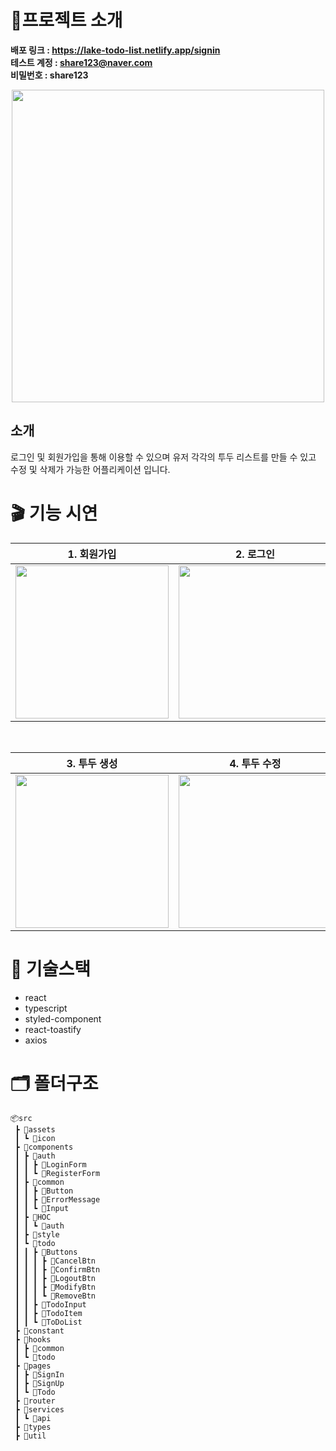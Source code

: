 # 🎩프로젝트 소개

**배포 링크 : https://lake-todo-list.netlify.app/signin**  
**테스트 계정 : share123@naver.com**  
**비밀번호 : share123**

<div align="center">
<img src="https://user-images.githubusercontent.com/17325845/217778619-b820d0e5-5e00-492a-b30d-a8ef96f12dd8.png" width="500" height="500">
</div>

## 소개

로그인 및 회원가입을 통해 이용할 수 있으며 유저 각각의 투두 리스트를 만들 수 있고 수정 및 삭제가 가능한 어플리케이션 입니다.

# 🎬 기능 시연

<div>

|                                                          1. 회원가입                                                          |                                                           2. 로그인                                                           |                                                          3. 로그아웃                                                          |
| :---------------------------------------------------------------------------------------------------------------------------: | :---------------------------------------------------------------------------------------------------------------------------: | :---------------------------------------------------------------------------------------------------------------------------: |
| <img src="https://user-images.githubusercontent.com/17325845/217783883-99cd6eb6-d247-4fda-9047-400861c7bb49.gif" width=245 /> | <img src="https://user-images.githubusercontent.com/17325845/217783949-d7bb23e4-b56e-40be-a4c4-df88d4d7b907.gif" width=245 /> | <img src="https://user-images.githubusercontent.com/17325845/217783983-71ed5cdc-281a-4b3e-9c9c-320d31f8da4f.gif" width=245 /> |

<br>

|                                                         3. 투두 생성                                                          |                                                         4. 투두 수정                                                          |                                                         4. 투두 삭제                                                          |
| :---------------------------------------------------------------------------------------------------------------------------: | :---------------------------------------------------------------------------------------------------------------------------: | :---------------------------------------------------------------------------------------------------------------------------: |
| <img src="https://user-images.githubusercontent.com/17325845/217783994-2b70163e-48f4-4b5e-9df7-eb03226a630a.gif" width=245 /> | <img src="https://user-images.githubusercontent.com/17325845/217784006-b4b30602-1e0f-4d60-bc84-e5079292522c.gif" width=245 /> | <img src="https://user-images.githubusercontent.com/17325845/217784017-026f1cdc-7fa7-421b-bf20-ab524d78aca3.gif" width=245 /> |

</div>

# 💎 기술스택

- react
- typescript
- styled-component
- react-toastify
- axios

# 🗂 폴더구조

```
📦src
 ┣ 📂assets
 ┃ ┗ 📂icon
 ┣ 📂components
 ┃ ┣ 📂auth
 ┃ ┃ ┣ 📂LoginForm
 ┃ ┃ ┗ 📂RegisterForm
 ┃ ┣ 📂common
 ┃ ┃ ┣ 📂Button
 ┃ ┃ ┣ 📂ErrorMessage
 ┃ ┃ ┗ 📂Input
 ┃ ┣ 📂HOC
 ┃ ┃ ┗ 📂auth
 ┃ ┣ 📂style
 ┃ ┗ 📂todo
 ┃ ┃ ┣ 📂Buttons
 ┃ ┃ ┃ ┣ 📂CancelBtn
 ┃ ┃ ┃ ┣ 📂ConfirmBtn
 ┃ ┃ ┃ ┣ 📂LogoutBtn
 ┃ ┃ ┃ ┣ 📂ModifyBtn
 ┃ ┃ ┃ ┗ 📂RemoveBtn
 ┃ ┃ ┣ 📂TodoInput
 ┃ ┃ ┣ 📂TodoItem
 ┃ ┃ ┗ 📂ToDoList
 ┣ 📂constant
 ┣ 📂hooks
 ┃ ┣ 📂common
 ┃ ┗ 📂todo
 ┣ 📂pages
 ┃ ┣ 📂SignIn
 ┃ ┣ 📂SignUp
 ┃ ┗ 📂Todo
 ┣ 📂router
 ┣ 📂services
 ┃ ┗ 📂api
 ┣ 📂types
 ┣ 📂util
```
